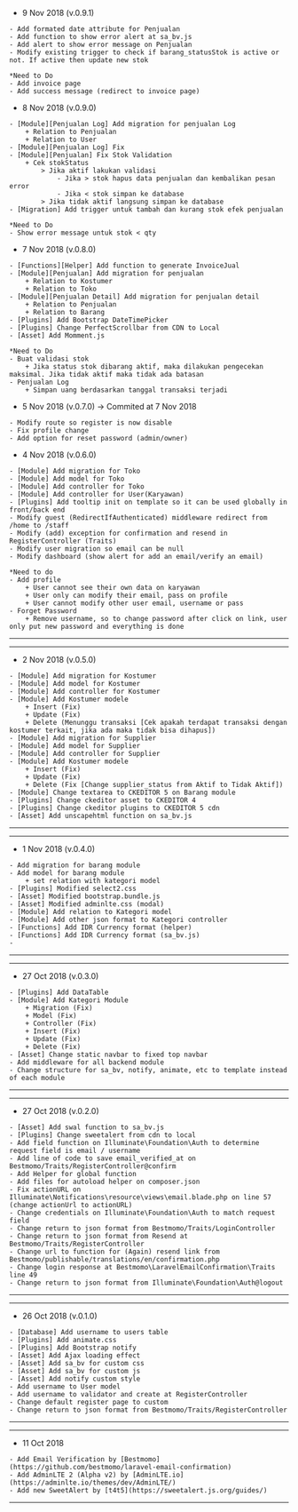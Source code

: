 - 9 Nov 2018 (v.0.9.1)
```
- Add formated date attribute for Penjualan
- Add function to show error alert at sa_bv.js
- Add alert to show error message on Penjualan
- Modify existing trigger to check if barang_statusStok is active or not. If active then update new stok

*Need to Do
- Add invoice page
- Add success message (redirect to invoice page)
```

- 8 Nov 2018 (v.0.9.0)
```
- [Module][Penjualan Log] Add migration for penjualan Log
    + Relation to Penjualan
    + Relation to User
- [Module][Penjualan Log] Fix
- [Module][Penjualan] Fix Stok Validation
    + Cek stokStatus
        > Jika aktif lakukan validasi
            - Jika > stok hapus data penjualan dan kembalikan pesan error
            - Jika < stok simpan ke database
        > Jika tidak aktif langsung simpan ke database
- [Migration] Add trigger untuk tambah dan kurang stok efek penjualan

*Need to Do
- Show error message untuk stok < qty
```

- 7 Nov 2018 (v.0.8.0)
```
- [Functions][Helper] Add function to generate InvoiceJual
- [Module][Penjualan] Add migration for penjualan
    + Relation to Kostumer
    + Relation to Toko
- [Module][Penjualan Detail] Add migration for penjualan detail
    + Relation to Penjualan
    + Relation to Barang
- [Plugins] Add Bootstrap DateTimePicker
- [Plugins] Change PerfectScrollbar from CDN to Local
- [Asset] Add Momment.js

*Need to Do
- Buat validasi stok
    + Jika status stok dibarang aktif, maka dilakukan pengecekan maksimal. Jika tidak aktif maka tidak ada batasan
- Penjualan Log
    + Simpan uang berdasarkan tanggal transaksi terjadi
```

- 5 Nov 2018 (v.0.7.0) -> Commited at 7 Nov 2018
```
- Modify route so register is now disable
- Fix profile change
- Add option for reset password (admin/owner)
```

- 4 Nov 2018 (v.0.6.0)
```
- [Module] Add migration for Toko
- [Module] Add model for Toko
- [Module] Add controller for Toko
- [Module] Add controller for User(Karyawan)
- [Plugins] Add tooltip init on template so it can be used globally in front/back end
- Modify guest (RedirectIfAuthenticated) middleware redirect from /home to /staff
- Modify (add) exception for confirmation and resend in RegisterController (Traits)
- Modify user migration so email can be null
- Modify dashboard (show alert for add an email/verify an email)

*Need to do
- Add profile
    + User cannot see their own data on karyawan
    + User only can modify their email, pass on profile
    + User cannot modify other user email, username or pass
- Forget Password
    + Remove username, so to change password after click on link, user only put new password and everything is done
```
-------------------------------------------------------------------------------------

-------------------------------------------------------------------------------------
- 2 Nov 2018 (v.0.5.0)
```
- [Module] Add migration for Kostumer
- [Module] Add model for Kostumer
- [Module] Add controller for Kostumer
- [Module] Add Kostumer modele
    + Insert (Fix)
    + Update (Fix)
    + Delete (Menunggu transaksi [Cek apakah terdapat transaksi dengan kostumer terkait, jika ada maka tidak bisa dihapus])
- [Module] Add migration for Supplier
- [Module] Add model for Supplier
- [Module] Add controller for Supplier
- [Module] Add Kostumer modele
    + Insert (Fix)
    + Update (Fix)
    + Delete (Fix [Change supplier_status from Aktif to Tidak Aktif])
- [Module] Change textarea to CKEDITOR 5 on Barang module
- [Plugins] Change ckeditor asset to CKEDITOR 4
- [Plugins] Change ckeditor plugins to CKEDITOR 5 cdn
- [Asset] Add unscapehtml function on sa_bv.js
```
-------------------------------------------------------------------------------------

-------------------------------------------------------------------------------------
- 1 Nov 2018 (v.0.4.0)
```
- Add migration for barang module
- Add model for barang module
    + set relation with kategori model
- [Plugins] Modified select2.css
- [Asset] Modified bootstrap.bundle.js
- [Asset] Modified adminlte.css (modal)
- [Module] Add relation to Kategori model
- [Module] Add other json format to Kategori controller
- [Functions] Add IDR Currency format (helper)
- [Functions] Add IDR Currency format (sa_bv.js)
- 
```
-------------------------------------------------------------------------------------

-------------------------------------------------------------------------------------
- 27 Oct 2018 (v.0.3.0)
```
- [Plugins] Add DataTable
- [Module] Add Kategori Module
    + Migration (Fix)
    + Model (Fix)
    + Controller (Fix)
    + Insert (Fix)
    + Update (Fix)
    + Delete (Fix)
- [Asset] Change static navbar to fixed top navbar
- Add middleware for all backend module
- Change structure for sa_bv, notify, animate, etc to template instead of each module
```
-------------------------------------------------------------------------------------

-------------------------------------------------------------------------------------
- 27 Oct 2018 (v.0.2.0)
```
- [Asset] Add swal function to sa_bv.js
- [Plugins] Change sweetalert from cdn to local
- Add field function on Illuminate\Foundation\Auth to determine request field is email / username
- Add line of code to save email_verified_at on Bestmomo/Traits/RegisterController@confirm
- Add Helper for global function
- Add files for autoload helper on composer.json
- Fix actionURL on Illuminate\Notifications\resource\views\email.blade.php on line 57 (change actionUrl to actionURL)
- Change credentials on Illuminate\Foundation\Auth to match request field
- Change return to json format from Bestmomo/Traits/LoginController
- Change return to json format from Resend at Bestmomo/Traits/RegisterController
- Change url to function for (Again) resend link from Bestmomo/publishable/translations/en/confirmation.php
- Change login response at Bestmomo\LaravelEmailConfirmation\Traits line 49
- Change return to json format from Illuminate\Foundation\Auth@logout
```
-------------------------------------------------------------------------------------

-------------------------------------------------------------------------------------
- 26 Oct 2018 (v.0.1.0)
```
- [Database] Add username to users table
- [Plugins] Add animate.css
- [Plugins] Add Bootstrap notify
- [Asset] Add Ajax loading effect
- [Asset] Add sa_bv for custom css
- [Asset] Add sa_bv for custom js
- [Asset] Add notify custom style
- Add username to User model
- Add username to validator and create at RegisterController
- Change default register page to custom
- Change return to json format from Bestmomo/Traits/RegisterController
```
-------------------------------------------------------------------------------------

-------------------------------------------------------------------------------------
- 11 Oct 2018
```
- Add Email Verification by [Bestmomo](https://github.com/bestmomo/laravel-email-confirmation)
- Add AdminLTE 2 (Alpha v2) by [AdminLTE.io](https://adminlte.io/themes/dev/AdminLTE/)
- Add new SweetAlert by [t4t5](https://sweetalert.js.org/guides/)
```
-------------------------------------------------------------------------------------
